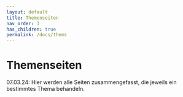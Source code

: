 ```yaml
---
layout: default
title: Themenseiten
nav_order: 3
has_children: true
permalink: /docs/thems
---
```


# Themenseiten

07.03.24: Hier werden alle Seiten zusammengefasst, die jeweils ein bestimmtes Thema behandeln.
